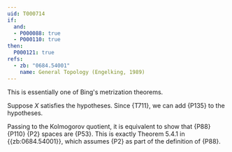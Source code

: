 ```yaml
---
uid: T000714
if:
  and:
  - P000088: true
  - P000110: true
then:
  P000121: true
refs:
  - zb: "0684.54001"
    name: General Topology (Engelking, 1989)
---
```


This is essentially one of Bing's metrization theorems.

Suppose $X$ satisfies the hypotheses.
Since {T711}, we can add {P135} to the hypotheses.

Passing to the Kolmogorov quotient, it is equivalent to show that
{P88} {P110} {P2} spaces are {P53}.
This is exactly Theorem 5.4.1 in {{zb:0684.54001}},
which assumes {P2} as part of the definition of {P88}.
